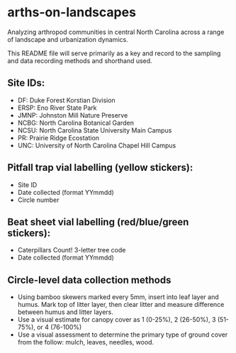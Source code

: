 # arths-on-landscapes
Analyzing arthropod communities in central North Carolina across a range of landscape and urbanization dynamics.

This README file will serve primarily as a key and record to the sampling and data recording methods and shorthand used.

## Site IDs:
- DF: Duke Forest Korstian Division
- ERSP: Eno River State Park
- JMNP: Johnston Mill Nature Preserve
- NCBG: North Carolina Botanical Garden
- NCSU: North Carolina State University Main Campus
- PR: Prairie Ridge Ecostation
- UNC: University of North Carolina Chapel Hill Campus

## Pitfall trap vial labelling (yellow stickers):
- Site ID
- Date collected (format YYmmdd)
- Circle number

## Beat sheet vial labelling (red/blue/green stickers):
- Caterpillars Count! 3-letter tree code
- Date collected (format YYmmdd)

## Circle-level data collection methods
- Using bamboo skewers marked every 5mm, insert into leaf layer and humus. Mark top of litter layer, then clear litter and measure difference between humus and litter layers.
- Use a visual estimate for canopy cover as 1 (0-25%), 2 (26-50%), 3 (51-75%), or 4 (76-100%)
- Use a visual assessment to determine the primary type of ground cover from the follow: mulch, leaves, needles, wood.

